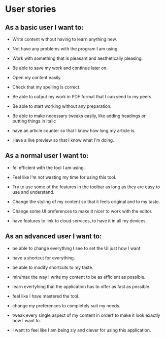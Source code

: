 # User stories

## As a basic user I want to:
+ Write content without having to learn anything new.
+ Not have any problems with the program I am using.
+ Work with something that is pleasant and aesthetically pleasing.
+ Be able to save my work and continue later on.
+ Open my content easily.
+ Check that my spelling is correct.
+ Be able to output my work in PDF format that I can send to my peers.
+ Be able to start working without any preparation.
+ Be able to make necessary tweaks easily, like adding headings or putting things in italic
+ have an article counter so that I know how long my article is.
+ Have a live preview so that I know what I'm doing.

## As a normal user I want to:
+ fel efficient with the tool I am using.
+ Feel like I'm not wasting my time for using this tool.
+ Try to use some of the features in the toolbar as long as they are easy to use and understand.
+ Change the styling of my content so that it feels original and to my taste.
+ Change some UI preferences to make it nicer to work with the editor.
+ have features to link to cloud services, to have it  in all my devices.


## As an advanced user I want to:
+ be able to change everything I see to set the UI just how I want
+ have a shortcut for everything.
+ be able to modify shortcuts to my taste. 
+ min/max the way I write my content to be as efficient as possible.
+ learn evertyhing that the application has to offer as fast as possible.
+ feel like I have mastered the tool.
+ change my preferences to completely suit my needs.
+ tweak every single aspect of my content in orderf to make it look exactly how I want to.
+ I want to feel like I am being sly and clever for using this application.